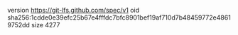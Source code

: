version https://git-lfs.github.com/spec/v1
oid sha256:1cdde0e39efc25b67e4fffdc7bfc8901bef19af710d7b48459772e48619752dd
size 4277
